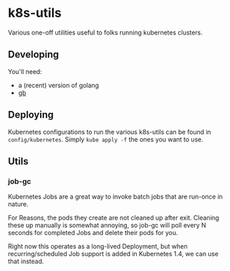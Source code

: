 # k8s-utils

Various one-off utilities useful to folks running kubernetes clusters.

## Developing

You'll need:

* a (recent) version of golang
* [gb](https://getgb.io/)

## Deploying

Kubernetes configurations to run the various k8s-utils can be found in
`config/kubernetes`. Simply `kube apply -f` the ones you want to use.

## Utils

### job-gc

Kubernetes Jobs are a great way to invoke batch jobs that are run-once in nature.

For Reasons, the pods they create are not cleaned up after exit.
Cleaning these up manually is somewhat annoying, so job-gc will poll every N
seconds for completed Jobs and delete their pods for you.

Right now this operates as a long-lived Deployment, but when recurring/scheduled
Job support is added in Kubernetes 1.4, we can use that instead.
